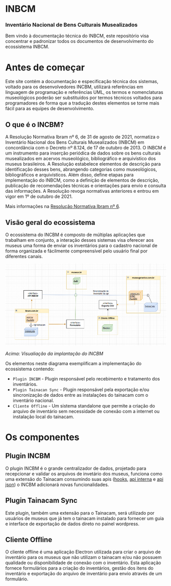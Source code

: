 # INBCM
### Inventário Nacional de Bens Culturais Musealizados

Bem vindo à documentação técnica do INBCM, este repositório visa concentrar e padronizar todos
os documentos de desenvolvimento do ecossistema INBCM.

# Antes de começar

Este site contém a documentação e especificação técnica dos sistemas, voltado para os desenvolvedores INCBM, utilizará referências em linguagem de programação e referências UML, os termos e nomenclaturas museológicos poderão ser substituídos por termos técnicos voltados para programadores de forma que a tradução destes elementos se torne mais fácil para as equipes de desenvolvimento.

## O que é o INCBM?
A Resolução Normativa Ibram nº 6, de 31 de agosto de 2021, normatiza o Inventário Nacional dos Bens Culturais Musealizados (INBCM) em concordância com o Decreto nº 8.124, de 17 de outubro de 2013. O INBCM é um instrumento para inserção periódica de dados sobre os bens culturais musealizados em acervos museológico, bibliográfico e arquivístico dos museus brasileiros. A Resolução estabelece elementos de descrição para identificação desses bens, abrangendo categorias como museológicos, bibliográficos e arquivísticos. Além disso, define etapas para implementação do INBCM, como a definição de elementos de descrição, publicação de recomendações técnicas e orientações para envio e consulta das informações. A Resolução revoga normativas anteriores e entrou em vigor em 1º de outubro de 2021.

Mais informações na [Resolução Normativa Ibram nº 6](https://www.gov.br/museus/pt-br/assuntos/legislacao-e-normas/outros-instrumentos-normativo/resolucao-normativa-ibram-no-6-de-31-de-agosto-de-2021).

## Visão geral do ecossistema
O ecossistema do INCBM é composto de múltiplas aplicações que trabalham em conjunto, a interação desses sistemas visa oferecer aos museus uma forma de enviar os inventários para o cadastro nacional de forma organizada e fácilmente compreensível pelo usuário final por diferentes canais.

![Screenshot](media/ecossistema.png)

*Acima: Visualiação da implantação do INCBM*

Os elementos neste diagrama exemplificam a implementação do ecossistema contendo:

* `Plugin INCBM` - Plugin responsável pelo recebimento e tratamento dos inventários.
* `Plugin Tainacan Sync` - Plugin responsável pela exportação e/ou sincronização de dados entre as instalações do tainacam com o inventário nacional.
* `Cliente Offline` - Um sistema standalone que permite a criação do arquivo de inventário sem necessidade de conexão com a internet ou instalação local do tainacam.

# Os componentes

## Plugin INCBM
O plugin INCBM é o grande centralizador de dados, projetado para recepcionar e validar os arquivos de invetário dos museus, funciona como uma extensão do Tainacam consumindo suas apis ([hooks](https://tainacan.github.io/tainacan-wiki/#/dev/hooks), [api interna](https://tainacan.github.io/tainacan-wiki/#/dev/internal-api) e [api json](https://redocly.github.io/redoc/?url=https://github.com/tainacan/tainacan-wiki/raw/master/dev/openapi.json)) o INCBM adicionará novas funcionalidades.

## Plugin Tainacam Sync
Este plugin, também uma extensão para o Tainacam, será utilizado por usuários de museus que já tem o tainacam instalado para fornecer um guia e interface de exportação de dados direto no painel wordpress.

## Cliente Offline
O cliente offline é uma aplicação Electron utilizada para criar o arquivo de inventário para os museus que não utilizam o tainacam e/ou não possuem qualidade ou disponibilidade de conexão com o inventário. Esta aplicação fornece formulários para a criação do inventários, gestão dos itens do inventário e exportação do arquivo de inventário para envio através de um formulário. 